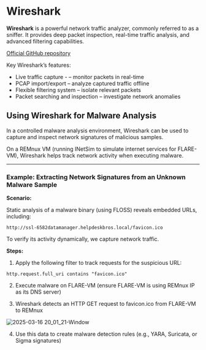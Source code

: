 # Wireshark
**Wireshark** is a powerful network traffic analyzer, commonly referred to as a sniffer. It provides deep packet inspection, real-time traffic analysis, and advanced filtering capabilities.

[Official GitHub repository
](https://github.com/wireshark/wireshark)

Key Wireshark’s features:
- Live traffic capture - – monitor packets in real-time
- PCAP import/export – analyze captured traffic offline
- Flexible filtering system – isolate relevant packets
- Packet searching and inspection – investigate network anomalies

## Using Wireshark for Malware Analysis
In a controlled malware analysis environment, Wireshark can be used to capture and inspect network signatures of malicious samples.

On a REMnux VM (running INetSim to simulate internet services for FLARE-VM), Wireshark helps track network activity when executing malware.

---

### Example: Extracting Network Signatures from an Unknown Malware Sample
**Scenario:**

Static analysis of a malware binary (using FLOSS) reveals embedded URLs, including:

```
http://ssl-6582datamanager.helpdeskbros.local/favicon.ico
```
To verify its activity dynamically, we capture network traffic.

**Steps:**

1. Apply the following filter to track requests for the suspicious URL:

```
http.request.full_uri contains "favicon.ico"
```

2. Execute malware on FLARE-VM (ensure FLARE-VM is using REMnux IP as its DNS server)

3. Wireshark detects an HTTP GET request to favicon.ico from FLARE-VM to REMnux

![2025-03-16 20_01_21-Window](https://github.com/user-attachments/assets/778f86e8-aa3b-4f52-81cd-f1b553f647cb)

4. Use this data to create malware detection rules (e.g., YARA, Suricata, or Sigma signatures)
